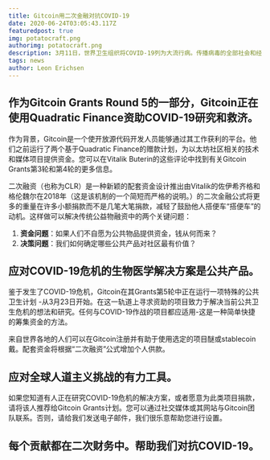```yaml
---
title: Gitcoin用二次金融对抗COVID-19
date: 2020-06-24T03:05:43.117Z
featuredpost: true
img: potatocraft.png
authorimg: potatocraft.png
description: 3月11日，世界卫生组织将COVID-19列为大流行病。传播病毒的全部社会和经济影响尚无法预测，但显然这是一次前所未有的危机，需要社会和生物医学思想的彻底，公开交流。
tags: news
author: Leon Erichsen
---
```

## 作为Gitcoin Grants Round 5的一部分，Gitcoin正在使用Quadratic Finance资助COVID-19研究和救济。

作为背景，Gitcoin是一个使开放源代码开发人员能够通过其工作获利的平台。他们之前运行了两个基于Quadratic Finance的赠款计划，为以太坊社区相关的技术和媒体项目提供资金。您可以在Vitalik Buterin的这些评论中找到有关Gitcoin Grants第3轮和第4轮的更多信息。

二次融资（也称为CLR）是一种新颖的配套资金设计推出由Vitalik的佐伊希齐格和格伦魏尔在2018年（这是该机制的一个简短而严格的说明。）的二次金融公式将更多的重量在许多小额捐款而不是几笔大笔捐款，减轻了鼓励他人搭便车“搭便车”的动机。这样做可以解决传统公益物融资中的两个关键问题：

1. **资金问题**：如果人们不自愿为公共物品提供资金，钱从何而来？
2. **决策问题**：我们如何确定哪些公共产品对社区最有价值？

## 应对COVID-19危机的生物医学解决方案是公共产品。

鉴于发生了COVID-19危机，Gitcoin在其Grants第5轮中正在运行一项特殊的公共卫生计划 -从3月23日开始。在这一轨道上寻求资助的项目致力于解决当前公共卫生危机的想法和研究。任何与COVID-19作战的项目都应适用-这是一种简单快捷的筹集资金的方法。

来自世界各地的人们可以在Gitcoin注册并有助于使用选定的项目醚或stablecoin 戴。配套资金将根据“二次融资”公式增加个人供款。

## 应对全球人道主义挑战的有力工具。

如果您知道有人正在研究COVID-19危机的解决方案，或者愿意为此类项目捐款，请将该人推荐给Gitcoin Grants计划。您可以通过社交媒体或其网站与Gitcoin团队联系。否则，请给我们发送电子邮件，我们很乐意帮助您进行设置。

## 每个贡献都在二次财务中。帮助我们对抗COVID-19。